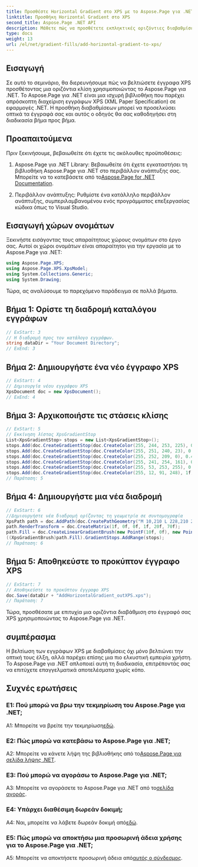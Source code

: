 ```yaml
---
title: Προσθέστε Horizontal Gradient στο XPS με το Aspose.Page για .NET
linktitle: Προσθήκη Horizontal Gradient στο XPS
second_title: Aspose.Page .NET API
description: Μάθετε πώς να προσθέτετε εκπληκτικές οριζόντιες διαβαθμίσεις στα έγγραφά σας XPS χρησιμοποιώντας το Aspose.Page για .NET. Αυξήστε την οπτική απήχηση χωρίς κόπο.
type: docs
weight: 13
url: /el/net/gradient-fills/add-horizontal-gradient-to-xps/
---
```

## Εισαγωγή

Σε αυτό το σεμινάριο, θα διερευνήσουμε πώς να βελτιώσετε έγγραφα XPS προσθέτοντας μια οριζόντια κλίση χρησιμοποιώντας το Aspose.Page για .NET. Το Aspose.Page για .NET είναι μια ισχυρή βιβλιοθήκη που παρέχει απρόσκοπτη διαχείριση εγγράφων XPS (XML Paper Specification) σε εφαρμογές .NET. Η προσθήκη διαβαθμίσεων μπορεί να προσελκύσει οπτικά τα έγγραφά σας και αυτός ο οδηγός θα σας καθοδηγήσει στη διαδικασία βήμα προς βήμα.

## Προαπαιτούμενα

Πριν ξεκινήσουμε, βεβαιωθείτε ότι έχετε τις ακόλουθες προϋποθέσεις:

1.  Aspose.Page για .NET Library: Βεβαιωθείτε ότι έχετε εγκαταστήσει τη βιβλιοθήκη Aspose.Page για .NET στο περιβάλλον ανάπτυξης σας. Μπορείτε να το κατεβάσετε από το[Aspose.Page for .NET Documentation](https://reference.aspose.com/page/net/).

2. Περιβάλλον ανάπτυξης: Ρυθμίστε ένα κατάλληλο περιβάλλον ανάπτυξης, συμπεριλαμβανομένου ενός προγράμματος επεξεργασίας κώδικα όπως το Visual Studio.

## Εισαγωγή χώρων ονομάτων

Ξεκινήστε εισάγοντας τους απαραίτητους χώρους ονομάτων στο έργο σας. Αυτοί οι χώροι ονομάτων είναι απαραίτητοι για την εργασία με το Aspose.Page για .NET:

```csharp
using Aspose.Page.XPS;
using Aspose.Page.XPS.XpsModel;
using System.Collections.Generic;
using System.Drawing;
```

Τώρα, ας αναλύσουμε το παρεχόμενο παράδειγμα σε πολλά βήματα.

## Βήμα 1: Ορίστε τη διαδρομή καταλόγου εγγράφων

```csharp
// ExStart: 3
// Η διαδρομή προς τον κατάλογο εγγράφων.
string dataDir = "Your Document Directory";
// ExEnd: 3
```

## Βήμα 2: Δημιουργήστε ένα νέο έγγραφο XPS

```csharp
// ExStart: 4
// Δημιουργία νέου εγγράφου XPS
XpsDocument doc = new XpsDocument();
// ExEnd: 4
```

## Βήμα 3: Αρχικοποιήστε τις στάσεις κλίσης

```csharp
// ExStart: 5
// Εκκίνηση λίστας XpsGradientStop
List<XpsGradientStop> stops = new List<XpsGradientStop>();
stops.Add(doc.CreateGradientStop(doc.CreateColor(255, 244, 253, 225), 0.0673828f));
stops.Add(doc.CreateGradientStop(doc.CreateColor(255, 251, 240, 23), 0.314453f));
stops.Add(doc.CreateGradientStop(doc.CreateColor(255, 252, 209, 0), 0.482422f));
stops.Add(doc.CreateGradientStop(doc.CreateColor(255, 241, 254, 161), 0.634766f));
stops.Add(doc.CreateGradientStop(doc.CreateColor(255, 53, 253, 255), 0.915039f));
stops.Add(doc.CreateGradientStop(doc.CreateColor(255, 12, 91, 248), 1f));
// Παράταση: 5
```

## Βήμα 4: Δημιουργήστε μια νέα διαδρομή

```csharp
// ExStart: 6
//Δημιουργήστε νέα διαδρομή ορίζοντας τη γεωμετρία σε συντομογραφία
XpsPath path = doc.AddPath(doc.CreatePathGeometry("M 10,210 L 228,210 228,300 10,300"));
path.RenderTransform = doc.CreateMatrix(1f, 0f, 0f, 1f, 20f, 70f);
path.Fill = doc.CreateLinearGradientBrush(new PointF(10f, 0f), new PointF(228f, 0f));
((XpsGradientBrush)path.Fill).GradientStops.AddRange(stops);
// Παράταση: 6
```

## Βήμα 5: Αποθηκεύστε το προκύπτον έγγραφο XPS

```csharp
// ExStart: 7
// Αποθηκεύστε το προκύπτον έγγραφο XPS
doc.Save(dataDir + "AddHorizontalGradient_outXPS.xps");
// Παράταση: 7
```

Τώρα, προσθέσατε με επιτυχία μια οριζόντια διαβάθμιση στο έγγραφό σας XPS χρησιμοποιώντας το Aspose.Page για .NET.

## συμπέρασμα

Η βελτίωση των εγγράφων XPS με διαβαθμίσεις όχι μόνο βελτιώνει την οπτική τους έλξη, αλλά παρέχει επίσης μια πιο ελκυστική εμπειρία χρήστη. Το Aspose.Page για .NET απλοποιεί αυτή τη διαδικασία, επιτρέποντάς σας να επιτύχετε επαγγελματικά αποτελέσματα χωρίς κόπο.

## Συχνές ερωτήσεις

### Ε1: Πού μπορώ να βρω την τεκμηρίωση του Aspose.Page για .NET;

 A1: Μπορείτε να βρείτε την τεκμηρίωση[εδώ](https://reference.aspose.com/page/net/).

### Ε2: Πώς μπορώ να κατεβάσω το Aspose.Page για .NET;

 A2: Μπορείτε να κάνετε λήψη της βιβλιοθήκης από το[Aspose.Page για σελίδα λήψης .NET](https://releases.aspose.com/page/net/).

### Ε3: Πού μπορώ να αγοράσω το Aspose.Page για .NET;

 A3: Μπορείτε να αγοράσετε το Aspose.Page για .NET από το[σελίδα αγοράς](https://purchase.aspose.com/buy).

### Ε4: Υπάρχει διαθέσιμη δωρεάν δοκιμή;

 A4: Ναι, μπορείτε να λάβετε δωρεάν δοκιμή από[εδώ](https://releases.aspose.com/).

### Ε5: Πώς μπορώ να αποκτήσω μια προσωρινή άδεια χρήσης για το Aspose.Page για .NET;

 A5: Μπορείτε να αποκτήσετε προσωρινή άδεια από[αυτός ο σύνδεσμος](https://purchase.aspose.com/temporary-license/).